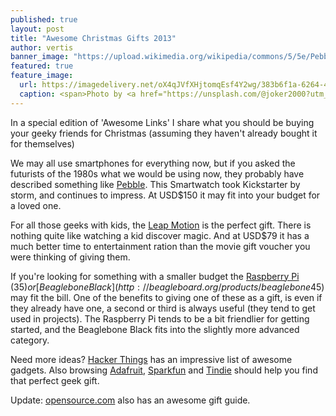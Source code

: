 ```yaml
---
published: true
layout: post
title: "Awesome Christmas Gifts 2013"
author: vertis
banner_image: "https://upload.wikimedia.org/wikipedia/commons/5/5e/Pebble_watch_trio_group_04.png"
featured: true
feature_image:
  url: https://imagedelivery.net/oX4qJVfXHjtomqEsf4Y2wg/383b6f1a-6264-4369-511b-3b437563bd00/w=800
  caption: <span>Photo by <a href="https://unsplash.com/@joker2000?utm_source=unsplash&amp;utm_medium=referral&amp;utm_content=creditCopyText">Yannick Pipke</a> on <a href="https://unsplash.com/s/photos/raspberrypi?utm_source=unsplash&amp;utm_medium=referral&amp;utm_content=creditCopyText">Unsplash</a></span>
---
```


In a special edition of 'Awesome Links' I share what you should be buying your geeky friends for Christmas (assuming they haven't already bought it for themselves)

We may all use smartphones for everything now, but if you asked the futurists of the 1980s what we would be using now, they probably have described something like [Pebble](https://getpebble.com/). This Smartwatch took Kickstarter by storm, and continues to impress. At USD$150 it may fit into your budget for a loved one.

For all those geeks with kids, the [Leap Motion](https://www.leapmotion.com/) is the perfect gift. There is nothing quite like watching a kid discover magic. And at USD$79 it has a much better time to entertainment ration than the movie gift voucher you were thinking of giving them.

If you're looking for something with a smaller budget the [Raspberry Pi](http://www.raspberrypi.org/) ($35) or [Beaglebone Black](http://beagleboard.org/products/beaglebone%20black) ($45) may fit the bill. One of the benefits to giving one of these as a gift, is even if they already have one, a second or third is always useful (they tend to get used in projects). The Raspberry Pi tends to be a bit friendlier for getting started, and the Beaglebone Black fits into the slightly more advanced category.

Need more ideas? [Hacker Things](http://hackerthings.com/) has an impressive list of awesome gadgets. Also browsing [Adafruit](http://adafruit.com), [Sparkfun](http://sparkfun.com) and [Tindie](http://tindie.com) should help you find that perfect geek gift.

Update: [opensource.com](http://opensource.com/life/13/11/open-source-2013-holiday-gift-guide) also has an awesome gift guide.
